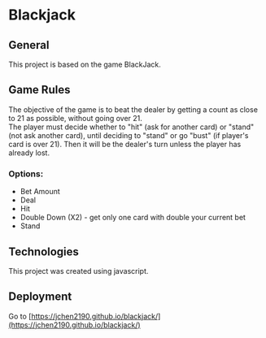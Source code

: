 # Blackjack

## General
This project is based on the game BlackJack.

## Game Rules
The objective of the game is to beat the dealer by getting a count as close to 21 as possible, without going over 21. <br>
The player must decide whether to "hit" (ask for another card) or "stand" (not ask another card), until deciding to "stand" or go "bust" (if player's card is over 21). Then it will be the dealer's turn unless the player has already lost.

### Options:
- Bet Amount
- Deal
- Hit
- Double Down (X2) - get only one card with double your current bet
- Stand

## Technologies
This project was created using javascript.

## Deployment

Go to [https://jchen2190.github.io/blackjack/](https://jchen2190.github.io/blackjack/)
